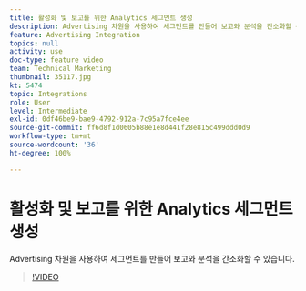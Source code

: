 ```yaml
---
title: 활성화 및 보고를 위한 Analytics 세그먼트 생성
description: Advertising 차원을 사용하여 세그먼트를 만들어 보고와 분석을 간소화할 수 있습니다.
feature: Advertising Integration
topics: null
activity: use
doc-type: feature video
team: Technical Marketing
thumbnail: 35117.jpg
kt: 5474
topic: Integrations
role: User
level: Intermediate
exl-id: 0df46be9-bae9-4792-912a-7c95a7fce4ee
source-git-commit: ff6d8f1d0605b88e1e8d441f28e815c499ddd0d9
workflow-type: tm+mt
source-wordcount: '36'
ht-degree: 100%

---
```


# 활성화 및 보고를 위한 Analytics 세그먼트 생성

Advertising 차원을 사용하여 세그먼트를 만들어 보고와 분석을 간소화할 수 있습니다.

>[!VIDEO](https://video.tv.adobe.com/v/35117/?quality=12&learn=on)
